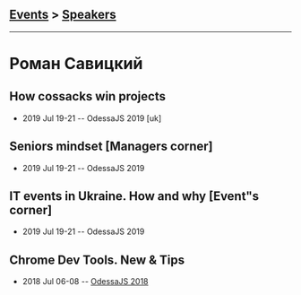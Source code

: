 ## [Events](../README.md) > [Speakers](../speakers.md)
---

# Роман Савицкий

## How cossacks win projects
- 2019 Jul 19-21 -- OdessaJS 2019 [uk]   
## Seniors mindset [Managers corner]
- 2019 Jul 19-21 -- OdessaJS 2019    
## IT events in Ukraine. How and why [Event&quot;s corner]
- 2019 Jul 19-21 -- OdessaJS 2019    
## Chrome Dev Tools. New &amp; Tips
- 2018 Jul 06-08 -- [OdessaJS 2018](https://youtu.be/9rrjV5T5md4)    
